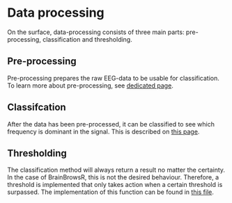 # Data processing

On the surface, data-processing consists of three main parts: pre-processing, classification and thresholding.

## Pre-processing

Pre-processing prepares the raw EEG-data to be usable for classification. To learn more about pre-processing, see [dedicated page](./data_processing/preprocessing.md).

## Classifcation

After the data has been pre-processed, it can be classified to see which frequency is dominant in the signal. This is described on [this page](./data_processing/classification.md).

## Thresholding

The classification method will always return a result no matter the certainty. In the case of BrainBrowsR, this is not the desired behaviour. Therefore, a threshold is implemented that only takes action when a certain threshold is surpassed. The implementation of this function can be found in [this file](../src/data_processing/thresholding.py).
